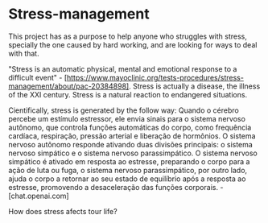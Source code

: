 # Stress-management
This project has as a purpose to help anyone who struggles with stress, specially the one caused by hard working, and are looking for ways to deal with that.

"Stress is an automatic physical, mental and emotional response to a difficult event" - [https://www.mayoclinic.org/tests-procedures/stress-management/about/pac-20384898]. Stress is actually a disease, the illness of the XXI century. Stress is a natural reaction to endangered situations. 

Cientifically, stress is generated by the follow way: Quando o cérebro percebe um estímulo estressor, ele envia sinais para o sistema nervoso autônomo, que controla funções automáticas do corpo, como frequência cardíaca, respiração, pressão arterial e liberação de hormônios. O sistema nervoso autônomo responde ativando duas divisões principais: o sistema nervoso simpático e o sistema nervoso parassimpático. O sistema nervoso simpático é ativado em resposta ao estresse, preparando o corpo para a ação de luta ou fuga, o sistema nervoso parassimpático, por outro lado, ajuda o corpo a retornar ao seu estado de equilíbrio após a resposta ao estresse, promovendo a desaceleração das funções corporais. - [chat.openai.com] 

How does stress afects tour life? 
